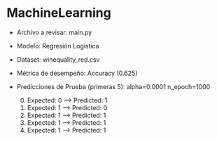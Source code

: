 # MachineLearning
 
* Archivo a revisar:    main.py
* Modelo:               Regresión Logística
* Dataset:              winequality_red.csv
* Métrica de desempeño: Accuracy (0.625)

* Predicciones de Prueba (primeras 5):
    alpha=0.0001        n_epoch=1000

    0. Expected: 0 --> Predicted: 1
    1. Expected: 1 --> Predicted: 0
    2. Expected: 1 --> Predicted: 1
    3. Expected: 1 --> Predicted: 1
    4. Expected: 1 --> Predicted: 1
